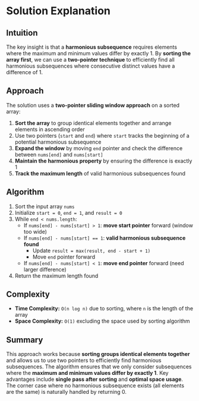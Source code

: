# Solution Explanation

## Intuition
The key insight is that a **harmonious subsequence** requires elements where the maximum and minimum values differ by exactly 1. By **sorting the array first**, we can use a **two-pointer technique** to efficiently find all harmonious subsequences where consecutive distinct values have a difference of 1.

## Approach
The solution uses a **two-pointer sliding window approach** on a sorted array:

1. **Sort the array** to group identical elements together and arrange elements in ascending order
2. Use two pointers (`start` and `end`) where `start` tracks the beginning of a potential harmonious subsequence
3. **Expand the window** by moving `end` pointer and check the difference between `nums[end]` and `nums[start]`
4. **Maintain the harmonious property** by ensuring the difference is exactly 1
5. **Track the maximum length** of valid harmonious subsequences found

## Algorithm
1. Sort the input array `nums`
2. Initialize `start = 0`, `end = 1`, and `result = 0`
3. While `end < nums.length`:
   - If `nums[end] - nums[start] > 1`: **move start pointer** forward (window too wide)
   - If `nums[end] - nums[start] == 1`: **valid harmonious subsequence found**
     - Update `result = max(result, end - start + 1)`
     - Move `end` pointer forward
   - If `nums[end] - nums[start] < 1`: **move end pointer** forward (need larger difference)
4. Return the maximum length found

## Complexity
- **Time Complexity:** `O(n log n)` due to sorting, where `n` is the length of the array
- **Space Complexity:** `O(1)` excluding the space used by sorting algorithm

## Summary
This approach works because **sorting groups identical elements together** and allows us to use two pointers to efficiently find harmonious subsequences. The algorithm ensures that we only consider subsequences where the **maximum and minimum values differ by exactly 1**. Key advantages include **single pass after sorting** and **optimal space usage**. The corner case where no harmonious subsequence exists (all elements are the same) is naturally handled by returning 0.

